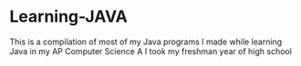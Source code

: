 # Learning-JAVA
This is a compilation of most of my Java programs I made while learning Java in my AP Computer Science A I took my freshman year of high school 
